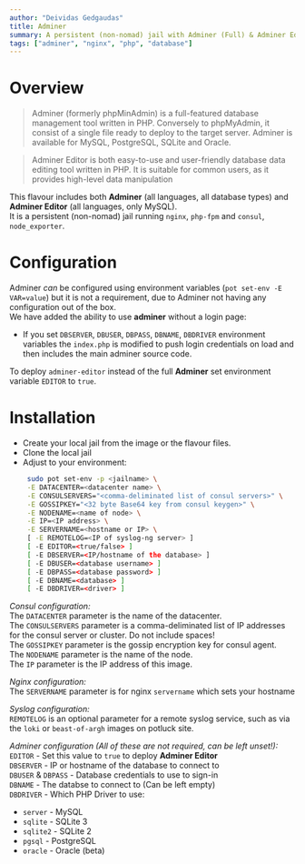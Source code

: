 ```yaml
---
author: "Deividas Gedgaudas"
title: Adminer
summary: A persistent (non-nomad) jail with Adminer (Full) & Adminer Editor (MySQL)
tags: ["adminer", "nginx", "php", "database"]
---
```


# Overview

> Adminer (formerly phpMinAdmin) is a full-featured database management tool written in PHP. Conversely to phpMyAdmin, it consist of a single file ready to deploy to the target server.
> Adminer is available for MySQL, PostgreSQL, SQLite and Oracle.

> Adminer Editor is both easy-to-use and user-friendly database data editing tool written in PHP. It is suitable for common users, as it provides high-level data manipulation

This flavour includes both **Adminer** (all languages, all database types) and **Adminer Editor** (all languages, only MySQL).  
It is a persistent (non-nomad) jail running `nginx`, `php-fpm` and `consul`, `node_exporter`.

# Configuration

Adminer *can* be configured using environment variables (`pot set-env -E VAR=value`) but it is not a requirement, due to Adminer not having any configuration out of the box.  
We have added the ability to use **adminer** without a login page:
* If you set `DBSERVER`, `DBUSER`, `DBPASS`, `DBNAME`, `DBDRIVER` environment variables the `index.php` is modified to push login credentials on load and then includes the main adminer source code.

To deploy `adminer-editor` instead of the full **Adminer** set environment variable `EDITOR` to `true`.

# Installation

* Create your local jail from the image or the flavour files.
* Clone the local jail
* Adjust to your environment:
  ```sh
   sudo pot set-env -p <jailname> \
   -E DATACENTER=<datacenter name> \
   -E CONSULSERVERS="<comma-deliminated list of consul servers>" \
   -E GOSSIPKEY="<32 byte Base64 key from consul keygen>" \
   -E NODENAME=<name of node> \
   -E IP=<IP address> \
   -E SERVERNAME=<hostname or IP> \
   [ -E REMOTELOG=<IP of syslog-ng server> ]
   [ -E EDITOR=<true/false> ]
   [ -E DBSERVER=<IP/hostname of the database> ]
   [ -E DBUSER=<database username> ]
   [ -E DBPASS=<database password> ]
   [ -E DBNAME=<database> ]
   [ -E DBDRIVER=<driver> ]
  ```
*Consul configuration:*  
The `DATACENTER` parameter is the name of the datacenter.  
The `CONSULSERVERS` parameter is a comma-deliminated list of IP addresses for the consul server or cluster. Do not include spaces!  
The `GOSSIPKEY` parameter is the gossip encryption key for consul agent.  
The `NODENAME` parameter is the name of the node.  
The `IP` parameter is the IP address of this image.

*Nginx configuration:*  
The `SERVERNAME` parameter is for nginx `servername` which sets your hostname

*Syslog configuration:*  
`REMOTELOG` is an optional parameter for a remote syslog service, such as via the `loki` or `beast-of-argh` images on potluck site.  

*Adminer configuration (All of these are not required, can be left unset!):*  
`EDITOR` - Set this value to `true` to deploy **Adminer Editor**  
`DBSERVER` - IP or hostname of the database to connect to  
`DBUSER` & `DBPASS` - Database credentials to use to sign-in  
`DBNAME` - The databse to connect to (Can be left empty)  
`DBDRIVER` - Which PHP Driver to use:  
* `server` - MySQL
* `sqlite` - SQLite 3
* `sqlite2` - SQLite 2
* `pgsql` - PostgreSQL
* `oracle` - Oracle (beta)
